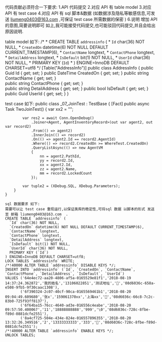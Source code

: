 代码贡献必须符合一下要求:
1.API 代码提交
2.对应 API 有 table model
3.对应 API 有 test case
4.对应 API 有 sql 脚本&数据 (如数据涉及隐私等敏感信息,可发送 liumeng0403@163.com ,可保证 test case 所需数据的保密 )
6.说明 增加 API 的意图,简要说明即可
如上,我可能接受代码提交,也可能驳回代码提交,并且会给出原因说明.

table model 如下:
    /*
     * CREATE TABLE `addressinfo` (
     * `Id` char(36) NOT NULL,
     * `CreatedOn` datetime(6) NOT NULL DEFAULT CURRENT_TIMESTAMP(6),
     * `ContactName` longtext,
     * `ContactPhone` longtext,
     * `DetailAddress` longtext,
     * `IsDefault` bit(1) NOT NULL,
     * `UserId` char(36) NOT NULL,
     * PRIMARY KEY (`Id`)
     * ) ENGINE=InnoDB DEFAULT CHARSET=utf8
     */
    [Table("AddressInfo")]
    public class AddressInfo
    {
        public Guid Id { get; set; }
        public DateTime CreatedOn { get; set; }
        public string ContactName { get; set; }       
        public string ContactPhone { get; set; }        
        public string DetailAddress { get; set; }
        public bool IsDefault { get; set; }
        public Guid UserId { get; set; }
    }
    
test case 如下:
    public class _07_JoinTest : TestBase
    {
        [Fact]
        public async Task TwoJoinTest()
        {
            var xx2 = "";

            var res2 = await Conn.OpenDebug()
                .Joiner<Agent, AgentInventoryRecord>(out var agent2, out var record2)
                .From(() => agent2)
                .InnerJoin(() => record2)
                .On(() => agent2.Id == record2.AgentId)
                .Where(() => record2.CreatedOn >= WhereTest.CreatedOn)
                .QueryListAsync(() => new AgentVM
                {
                    nn = agent2.PathId,
                    yy = record2.Id,
                    xx = agent2.Id,
                    zz = agent2.Name,
                    mm = record2.LockedCount
                });
                
            var tuple2 = (XDebug.SQL, XDebug.Parameters);
        }
    }
    
    sql 数据要求 如下: 
    需要可以让 test case 重现运行,以保证类库的稳定性,可将sql 数据 以脚本的形式 发送至 邮箱 liumeng0403@163.com  .
    CREATE TABLE `addressinfo` (
      `Id` char(36) NOT NULL,
      `CreatedOn` datetime(6) NOT NULL DEFAULT CURRENT_TIMESTAMP(6),
      `ContactName` longtext,
      `ContactPhone` longtext,
      `DetailAddress` longtext,
      `IsDefault` bit(1) NOT NULL,
      `UserId` char(36) NOT NULL,
      PRIMARY KEY (`Id`)
    ) ENGINE=InnoDB DEFAULT CHARSET=utf8;
    LOCK TABLES `addressinfo` WRITE;
    /*!40000 ALTER TABLE `addressinfo` DISABLE KEYS */;
    INSERT INTO `addressinfo` (`Id`, `CreatedOn`, `ContactName`, `ContactPhone`, `DetailAddress`, `IsDefault`, `UserId`) 
    VALUES ('64e4ec72-aa20-4806-af5a-0165529e81f1','2018-08-19 14:37:24.362872','我的姓名','13106022851','测试地址','','08d6036c-658a-e508-9fb5-9f30caac1308'),
           ('6f390324-2c07-40cf-90ca-0165569461b1','2018-08-20 09:04:49.609680','张x','159061370xx','上海xx','','08d6036c-66c8-7c2c-83b0-725f93ff8137'),
           ('6f64ba15-76cc-4640-ad3e-016556c4eabe','2018-08-20 09:57:50.400067','11','18888888888','999','\0','08d6036c-728c-8fbe-f89d-0881dcfe2551'),
           ('8a4cf725-504e-434e-824e-016557896355','2018-08-20 13:32:26.349516','2','13333333333','333','','08d6036c-728c-8fbe-f89d-0881dcfe2551');
    /*!40000 ALTER TABLE `addressinfo` ENABLE KEYS */;
    UNLOCK TABLES;
    
    
